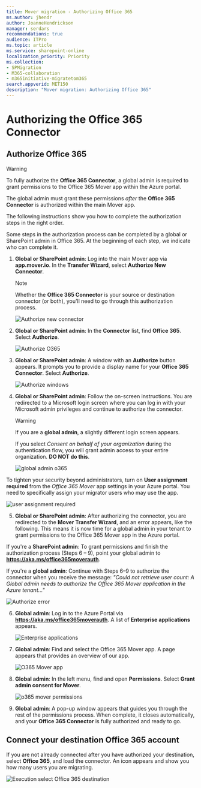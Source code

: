 ```yaml
---
title: Mover migration - Authorizing Office 365
ms.author: jhendr
author: JoanneHendrickson
manager: serdars
recommendations: true
audience: ITPro
ms.topic: article
ms.service: sharepoint-online
localization_priority: Priority
ms.collection: 
- SPMigration
- M365-collaboration
- m365initiative-migratetom365
search.appverid: MET150
description: "Mover migration: Authorizing Office 365"
---
```

# Authorizing the Office 365 Connector

## Authorize Office 365

>[!Warning]
>To fully authorize the **Office 365 Connector**, a global admin is required to grant permissions to the Office 365 Mover app within the Azure portal.
>
>The global admin must grant these permissions *after* the **Office 365 Connector** is authorized within the main Mover app.

The following instructions show you how to complete the authorization steps in the right order.

Some steps in the authorization process can be completed by a global or SharePoint admin in Office 365. At the beginning of each step, we indicate who can complete it.

1. **Global or SharePoint admin**: Log into the main Mover app via **app.mover.io**. In the **Transfer Wizard**, select **Authorize New Connector**.

    >[!Note]
    >Whether the **Office 365 Connector** is your source or destination connector (or both), you'll need to go through this authorization process.

    ![Authorize new connector](media/05-authorize-new-connector.png)

2. **Global or SharePoint admin**: In the **Connector** list, find **Office 365**. Select **Authorize**.

    ![Authorize O365](media/mover-auth-destination-connector.png)

3. **Global or SharePoint admin**: A window with an **Authorize** button appears. It prompts you to provide a display name <optional> for your **Office 365 Connector**.  Select **Authorize**.

    ![Authorize windows](media/authorize-window.png)

4. **Global or SharePoint admin**: Follow the on-screen instructions. You are redirected to a Microsoft login screen where you can log in with your Microsoft admin privileges and continue to authorize the connector.

  
    >[!Warning]
    >If you are a **global admin**, a slightly different login screen appears.  
    >
    >If you select *Consent on behalf of your organization* during the authentication flow, you will grant admin access to your entire organization. **DO NOT do this**. 

    ![global admin o365](media/permissions-o365-global-admin.png)</br>


To tighten your security beyond administrators, turn on **User assignment required** from the *Office 365 Mover* app settings in your Azure portal. You need to specifically assign your migrator users who may use the app.


![user assignment required](media/mover-user-assignment-setting.png)

5. **Global or SharePoint admin**: After authorizing the connector, you are redirected to the **Mover Transfer Wizard**, and an error appears, like the following. This means it is now time for a global admin in your tenant to grant permissions to the Office 365 Mover app in the Azure portal.

If you're a **SharePoint admin**: To grant permissions and finish the authorization process (Steps 6 – 9), point your global admin to **https://aka.ms/office365moverauth**.

If you're a **global admin**: Continue with Steps 6–9 to authorize the connector when you receive the message: *"Could not retrieve user count: A Global admin needs to authorize the Office 365 Mover application in the Azure tenant…"* 

   ![Authorize error](media/authorize-error.png)

6. **Global admin**: Log in to the Azure Portal via **https://aka.ms/office365moverauth**. A list of **Enterprise applications** appears.

    ![Enterprise applications](media/enterprise-applications.png)

7. **Global admin**: Find and select the Office 365 Mover app. A page appears that provides an overview of our app.

    ![O365 Mover app](media/o365-mover-app.png)

8. **Global admin**: In the left menu, find and open **Permissions**. Select **Grant admin consent for Mover**.

    ![o365 mover permissions](media/o365-mover-permissions.png)

9. **Global admin**: A pop-up window appears that guides you through the rest of the permissions process. When complete, it closes automatically, and your **Office 365 Connector** is fully authorized and ready to go.

## Connect your destination Office 365 account

If you are not already connected after you have authorized your destination, select **Office 365**, and load the connector. An icon appears and show you how many users you are migrating.

![Execution select Office 365 destination](media/execution-select-office-365-destination.png)
